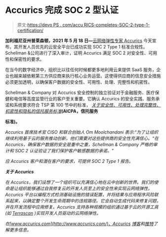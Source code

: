 # Accurics 完成 SOC 2 型认证

> 原文:[https://devo PS . com/accu RICS-completes-SOC-2-type-1-certification/](https://devops.com/accurics-completes-soc-2-type-1-certification/)

**加利福尼亚州普莱森顿，2021 年 5 月 18 日—**[云网络弹性专家 Accurics](https://www.accurics.com/) 今天宣布，其开发人员优先的云安全平台已成功实现 SOC 2 Type 1 标准合规性。Schellman &公司进行了深入审计，证明 Accurics 满足 SOC 2 对安全性、可用性和保密性的要求。

在当今的数字经济中，组织比以往任何时候都更多地利用云来提供 SaaS 服务，企业也越来越依赖第三方供应商来执行核心业务运营。这使得供应商的信息安全措施必须更加透明，以确保客户数据的安全性、可用性、处理、完整性和机密性。

Schellman & Company 对 Accurics 安全控制的独立验证对于金融服务、医疗保健和电信等高度监管行业的客户至关重要。它确认 Accurics 的安全实践、服务承诺和系统要求符合 TSP 第 100 节中的标准， [*关于安全性、可用性、处理完整性、机密性和隐私的信托服务标准*](https://www.aicpa.org/content/dam/aicpa/interestareas/frc/assuranceadvisoryservices/downloadabledocuments/trust-services-criteria.pdf)[](https://www.aicpa.org/content/dam/aicpa/interestareas/frc/assuranceadvisoryservices/downloadabledocuments/trust-services-criteria.pdf)**(AICPA，信托服务**

**标准)。**

*Accurics 首席技术官 CISO 和联合创始人 Om Moolchandani 表示:“为了让组织继续利用基于云的服务推动创新，他们需要对这些提供商的安全性充满信心。“在 Accurics，确保客户数据的安全是重中之重，Schellman & Company 严格的审计和 SOC 2 认证验证了我们保护客户敏感数据的承诺。"*

*应 Accurics 客户和潜在客户的要求，可提供 SOC 2 Type 1 报告。*

***关于 Accurics***

*在 Accurics，我们设想了一个组织可以充满信心地在云中创新的世界。我们的使命是让组织能够通过自我修复云的开发人员至上的安全性来实现云网络弹性。Accurics 平台以编程方式检测基础设施的错误配置，并将结果与应用程序风险联系起来，以确定整个开发生命周期中的违规路径。它会自动生成代码来修复问题，并在开发流程中应用修复。Accurics 支持各种规模的组织通过基于云的开源工具(如 [Terrascan](https://www.accurics.com/products/terrascan/) )实现开发人员驱动的云网络弹性。*

*在[www.accurics.com](http://www.accurics.com/)、Accurics [博客](https://www.accurics.com/blog/)和[推特](https://twitter.com/AccuricsSec)了解更多信息。*